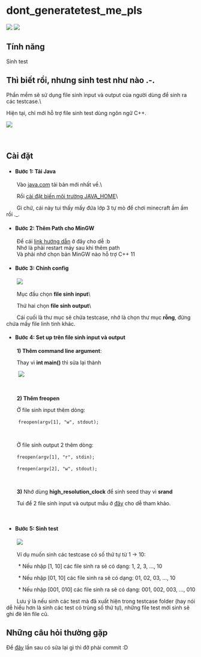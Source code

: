 
  
  

#  dont_generatetest_me_pls

![](https://img.shields.io/badge/java-1.8%2B-orange) ![](https://img.shields.io/badge/window-7%2B-blue)

  

##  Tính năng

Sinh test

  

##  Thì biết rồi, nhưng sinh test như nào .-.

  

Phần mềm sẽ sử dụng file sinh input và output của người dùng để sinh ra các testcase.\

Hiện tại, chỉ mới hỗ trợ file sinh test dùng ngôn ngữ C++.

![](https://i.ibb.co/RgLX0rT/Untitled.png)

ㅤ

##  Cài đặt

* ####  Bước 1: Tải Java

&emsp;&emsp;Vào [java.com](https://www.java.com/ "java.com") tải bản mới nhất về.\

&emsp;&emsp;Rồi [cài đặt biến môi trường JAVA_HOME](https://viblo.asia/p/how-to-set-up-java-home-in-window-os-XL6lAvNp5ek "")\

&emsp;&emsp;Gì chứ, cái này tui thấy mấy đứa lớp 3 tự mò để chơi minecraft ầm ầm rồi ._.

 * ####  Bước 2: Thêm Path cho MinGW 
 &emsp;&emsp;Để cái [link hướng dẫn](https://www.youtube.com/watch?v=mQra00mT3Dg) ở đây cho dễ :b<br/>
 &emsp;&emsp;Nhớ là phải restart máy sau khi thêm path<br/>
 &emsp;&emsp;Và phải nhớ chọn bản MinGW nào hỗ trợ C++ 11<br/>

* ####  Bước 3: Chỉnh config

&emsp;&emsp;![](https://i.ibb.co/1MQhHvx/Untitled1.png)

  

&emsp;&emsp;Mục đầu chọn **file sinh input**\

&emsp;&emsp;Thứ hai chọn **file sinh output**\

&emsp;&emsp;Cái cuối là thư mục sẽ chứa testcase, nhớ là chọn thư mục **rỗng**, đừng chứa mấy file linh tinh khác.

  

* ####  Bước 4: Set up trên file sinh input và output

&emsp;&emsp;**1) Thêm command line argument**:<br/>

&emsp;&emsp;Thay vì **int main()** thì sửa lại thành

&emsp;&emsp; ![](https://i.ibb.co/5RGwFZp/Untitled.png)

<br/>

&emsp;&emsp;**2) Thêm freopen**<br/>

&emsp;&emsp;Ở file sinh input thêm dòng: <br/>

&emsp;&emsp;  ``` freopen(argv[1], "w", stdout); ```

&emsp;&emsp;<br/>

  

&emsp;&emsp;Ở file sinh output 2 thêm dòng:<br/>

&emsp;&emsp;```freopen(argv[1], "r", stdin);```<br/>

&emsp;&emsp;```freopen(argv[2], "w", stdout);```<br/>

<br/>

  

&emsp;&emsp;**3)** Nhớ dùng **high_resolution_clock** để sinh seed thay vì **srand**

&emsp;&emsp;Tui để 2 file sinh input và output mẫu ở [đây](https://drive.google.com/drive/folders/1SLv9eGQN5Eh60MwKaBsic2K9VwB4bn71?usp=sharing) cho dễ tham khảo.

<br/>

* #### Bước 5: Sinh test

&emsp;&emsp;![](https://i.ibb.co/CKbTJGH/Untitled.png)

&emsp;&emsp;Ví dụ muốn sinh các testcase có số thứ tự từ 1 -> 10:<br/>

&emsp;&emsp; * Nếu nhập [1, 10] các file sinh ra sẽ có dạng: 1, 2, 3, ..., 10<br/>

&emsp;&emsp; * Nếu nhập [01, 10] các file sinh ra sẽ có dạng: 01, 02, 03, ..., 10<br/>

&emsp;&emsp; * Nếu nhập [001, 010] các file sinh ra sẽ có dạng: 001, 002, 003, ..., 010<br/>

&emsp;&emsp;Lưu ý là nếu sinh các test mà đã xuất hiện trong testcase folder (hay nói dễ hiểu hơn là sinh các test có trùng số thứ tự), những file test mới sinh sẽ ghi đè lên file cũ.

##  Những câu hỏi thường gặp

Để [đây](https://docs.google.com/document/d/1w9JIjzzNQg1ZDh0nMADl1f9dTTImvJUBrhCzo2S_EGM/edit?usp=sharing) lần sau có sửa lại gì thì đỡ phải commit :D